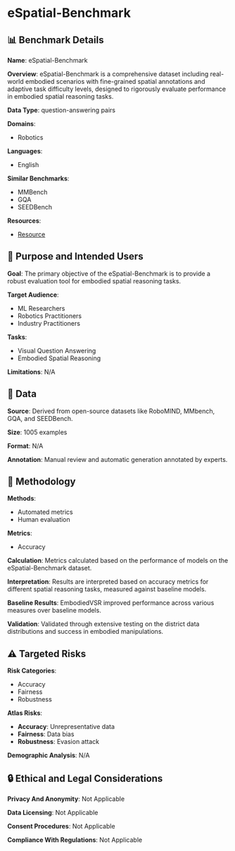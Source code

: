 # eSpatial-Benchmark

## 📊 Benchmark Details

**Name**: eSpatial-Benchmark

**Overview**: eSpatial-Benchmark is a comprehensive dataset including real-world embodied scenarios with fine-grained spatial annotations and adaptive task difficulty levels, designed to rigorously evaluate performance in embodied spatial reasoning tasks.

**Data Type**: question-answering pairs

**Domains**:
- Robotics

**Languages**:
- English

**Similar Benchmarks**:
- MMBench
- GQA
- SEEDBench

**Resources**:
- [Resource](N/A)

## 🎯 Purpose and Intended Users

**Goal**: The primary objective of the eSpatial-Benchmark is to provide a robust evaluation tool for embodied spatial reasoning tasks.

**Target Audience**:
- ML Researchers
- Robotics Practitioners
- Industry Practitioners

**Tasks**:
- Visual Question Answering
- Embodied Spatial Reasoning

**Limitations**: N/A

## 💾 Data

**Source**: Derived from open-source datasets like RoboMIND, MMbench, GQA, and SEEDBench.

**Size**: 1005 examples

**Format**: N/A

**Annotation**: Manual review and automatic generation annotated by experts.

## 🔬 Methodology

**Methods**:
- Automated metrics
- Human evaluation

**Metrics**:
- Accuracy

**Calculation**: Metrics calculated based on the performance of models on the eSpatial-Benchmark dataset.

**Interpretation**: Results are interpreted based on accuracy metrics for different spatial reasoning tasks, measured against baseline models.

**Baseline Results**: EmbodiedVSR improved performance across various measures over baseline models.

**Validation**: Validated through extensive testing on the district data distributions and success in embodied manipulations.

## ⚠️ Targeted Risks

**Risk Categories**:
- Accuracy
- Fairness
- Robustness

**Atlas Risks**:
- **Accuracy**: Unrepresentative data
- **Fairness**: Data bias
- **Robustness**: Evasion attack

**Demographic Analysis**: N/A

## 🔒 Ethical and Legal Considerations

**Privacy And Anonymity**: Not Applicable

**Data Licensing**: Not Applicable

**Consent Procedures**: Not Applicable

**Compliance With Regulations**: Not Applicable
